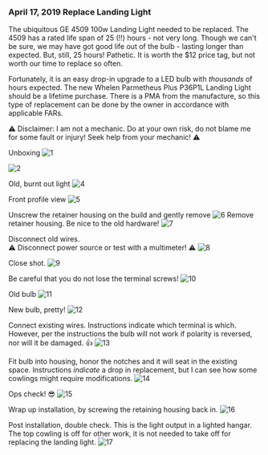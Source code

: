 ### April 17, 2019 Replace Landing Light

The ubiquitous GE 4509 100w Landing Light needed to be replaced. The 4509 has a
rated life span of 25 (!!) hours - not very long. Though we can't be sure, we
may have got good life out of the bulb - lasting longer than expected. But,
still, 25 hours! Pathetic. It is worth the $12 price tag, but not worth our time
to replace so often.

Fortunately, it is an easy drop-in upgrade to a LED bulb with _thousands_ of
hours expected. The new Whelen Parmetheus Plus P36P1L Landing Light should be a
lifetime purchase. There is a PMA from the manufacture, so this type of
replacement can be done by the owner in accordance with applicable FARs.

⚠️ Disclaimer: I am not a mechanic. Do at your own risk, do not blame me
for some fault or injury! Seek help from your mechanic! ⚠️

Unboxing
![1](https://s3.us-east-2.amazonaws.com/pireps.n2471u.com/20190417-replace-landing-light/IMG_1.jpg)

![2](https://s3.us-east-2.amazonaws.com/pireps.n2471u.com/20190417-replace-landing-light/IMG_2.jpg)

Old, burnt out light
![4](https://s3.us-east-2.amazonaws.com/pireps.n2471u.com/20190417-replace-landing-light/IMG_4.jpg)

Front profile view
![5](https://s3.us-east-2.amazonaws.com/pireps.n2471u.com/20190417-replace-landing-light/IMG_5.jpg)

Unscrew the retainer housing on the build and gently remove
![6](https://s3.us-east-2.amazonaws.com/pireps.n2471u.com/20190417-replace-landing-light/IMG_6.jpg)
Remove retainer housing. Be nice to the old hardware!
![7](https://s3.us-east-2.amazonaws.com/pireps.n2471u.com/20190417-replace-landing-light/IMG_7.jpg)

Disconnect old wires.  
:warning: Disconnect power source or test with a multimeter! :warning:
![8](https://s3.us-east-2.amazonaws.com/pireps.n2471u.com/20190417-replace-landing-light/IMG_8.jpg)

Close shot.
![9](https://s3.us-east-2.amazonaws.com/pireps.n2471u.com/20190417-replace-landing-light/IMG_9.jpg)

Be careful that you do not lose the terminal screws!
![10](https://s3.us-east-2.amazonaws.com/pireps.n2471u.com/20190417-replace-landing-light/IMG_10.jpg)

Old bulb
![11](https://s3.us-east-2.amazonaws.com/pireps.n2471u.com/20190417-replace-landing-light/IMG_11.jpg)

New bulb, pretty!
![12](https://s3.us-east-2.amazonaws.com/pireps.n2471u.com/20190417-replace-landing-light/IMG_12.jpg)

Connect existing wires. Instructions indicate which terminal is which. However,
per the instructions the bulb will not work if polarity is reversed, nor will it
be damaged. :+1:
![13](https://s3.us-east-2.amazonaws.com/pireps.n2471u.com/20190417-replace-landing-light/IMG_13.jpg)

Fit bulb into housing, honor the notches and it will seat in the existing space.
Instructions _indicate_ a drop in replacement, but I can see how some cowlings
might require modifications.
![14](https://s3.us-east-2.amazonaws.com/pireps.n2471u.com/20190417-replace-landing-light/IMG_14.jpg)

Ops check! :sunglasses:
![15](https://s3.us-east-2.amazonaws.com/pireps.n2471u.com/20190417-replace-landing-light/IMG_15.jpg)

Wrap up installation, by screwing the retaining housing back in.
![16](https://s3.us-east-2.amazonaws.com/pireps.n2471u.com/20190417-replace-landing-light/IMG_16.jpg)

Post installation, double check. This is the light output in a lighted hangar.
The top cowling is off for other work, it is not needed to take off for
replacing the landing light.
![17](https://s3.us-east-2.amazonaws.com/pireps.n2471u.com/20190417-replace-landing-light/IMG_17.jpg)
